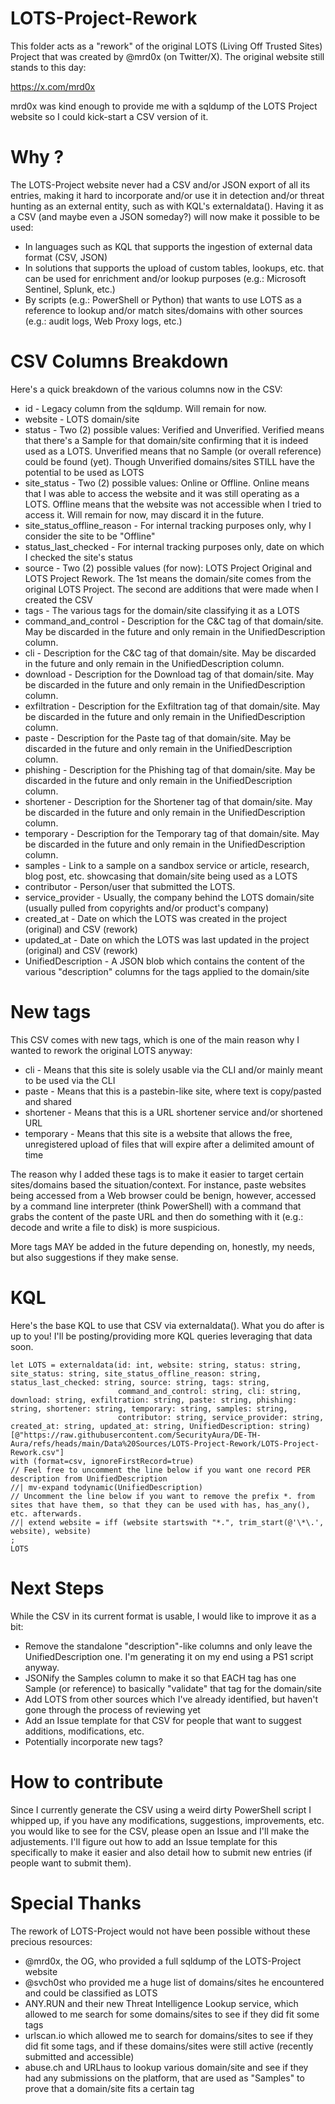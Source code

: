 # LOTS-Project-Rework #

This folder acts as a "rework" of the original LOTS (Living Off Trusted Sites) Project that was created by @mrd0x (on Twitter/X). The original website still stands to this day:

https://x.com/mrd0x

mrd0x was kind enough to provide me with a sqldump of the LOTS Project website so I could kick-start a CSV version of it.

# Why ? #

The LOTS-Project website never had a CSV and/or JSON export of all its entries, making it hard to incorporate and/or use it in detection and/or threat hunting as an external entity, such as with KQL's externaldata(). Having it as a CSV (and maybe even a JSON someday?) will now make it possible to be used:

- In languages such as KQL that supports the ingestion of external data format (CSV, JSON)
- In solutions that supports the upload of custom tables, lookups, etc. that can be used for enrichment and/or lookup purposes (e.g.: Microsoft Sentinel, Splunk, etc.)
- By scripts (e.g.: PowerShell or Python) that wants to use LOTS as a reference to lookup and/or match sites/domains with other sources (e.g.: audit logs, Web Proxy logs, etc.)

# CSV Columns Breakdown #

Here's a quick breakdown of the various columns now in the CSV:

- id - Legacy column from the sqldump. Will remain for now.
- website - LOTS domain/site
- status - Two (2) possible values: Verified and Unverified. Verified means that there's a Sample for that domain/site confirming that it is indeed used as a LOTS. Unverified means that no Sample (or overall reference) could be found (yet). Though Unverified domains/sites STILL have the potential to be used as LOTS
- site_status - Two (2) possible values: Online or Offline. Online means that I was able to access the website and it was still operating as a LOTS. Offline means that the website was not accessible when I tried to access it. Will remain for now, may discard it in the future.
- site_status_offline_reason - For internal tracking purposes only, why I consider the site to be "Offline"
- status_last_checked - For internal tracking purposes only, date on which I checked the site's status
- source - Two (2) possible values (for now): LOTS Project Original and LOTS Project Rework. The 1st means the domain/site comes from the original LOTS Project. The second are additions that were made when I created the CSV
- tags - The various tags for the domain/site classifying it as a LOTS
- command_and_control - Description for the C&C tag of that domain/site. May be discarded in the future and only remain in the UnifiedDescription column.
- cli - Description for the C&C tag of that domain/site. May be discarded in the future and only remain in the UnifiedDescription column.
- download - Description for the Download tag of that domain/site. May be discarded in the future and only remain in the UnifiedDescription column.
- exfiltration - Description for the Exfiltration tag of that domain/site. May be discarded in the future and only remain in the UnifiedDescription column.
- paste - Description for the Paste tag of that domain/site. May be discarded in the future and only remain in the UnifiedDescription column.
- phishing - Description for the Phishing tag of that domain/site. May be discarded in the future and only remain in the UnifiedDescription column.
- shortener - Description for the Shortener tag of that domain/site. May be discarded in the future and only remain in the UnifiedDescription column.
- temporary - Description for the Temporary tag of that domain/site. May be discarded in the future and only remain in the UnifiedDescription column.
- samples - Link to a sample on a sandbox service or article, research, blog post, etc. showcasing that domain/site being used as a LOTS
- contributor - Person/user that submitted the LOTS.
- service_provider - Usually, the company behind the LOTS domain/site (usually pulled from copyrights and/or product's company)
- created_at - Date on which the LOTS was created in the project (original) and CSV (rework)
- updated_at - Date on which the LOTS was last updated in the project (original) and CSV (rework)
- UnifiedDescription - A JSON blob which contains the content of the various "description" columns for the tags applied to the domain/site

# New tags #

This CSV comes with new tags, which is one of the main reason why I wanted to rework the original LOTS anyway:

- cli - Means that this site is solely usable via the CLI and/or mainly meant to be used via the CLI
- paste - Means that this is a pastebin-like site, where text is copy/pasted and shared
- shortener - Means that this is a URL shortener service and/or shortened URL
- temporary - Means that this site is a website that allows the free, unregistered upload of files that will expire after a delimited amount of time

The reason why I added these tags is to make it easier to target certain sites/domains based the situation/context. For instance, paste websites being accessed from a Web browser could be benign, however, accessed by a command line interpreter (think PowerShell) with a command that grabs the content of the paste URL and then do something with it (e.g.: decode and write a file to disk) is more suspicious.

More tags MAY be added in the future depending on, honestly, my needs, but also suggestions if they make sense.

# KQL #

Here's the base KQL to use that CSV via externaldata(). What you do after is up to you! I'll be posting/providing more KQL queries leveraging that data soon.

```KQL
let LOTS = externaldata(id: int, website: string, status: string, site_status: string, site_status_offline_reason: string, status_last_checked: string, source: string, tags: string, 
                        command_and_control: string, cli: string, download: string, exfiltration: string, paste: string, phishing: string, shortener: string, temporary: string, samples: string,
                        contributor: string, service_provider: string, created_at: string, updated_at: string, UnifiedDescription: string)
[@"https://raw.githubusercontent.com/SecurityAura/DE-TH-Aura/refs/heads/main/Data%20Sources/LOTS-Project-Rework/LOTS-Project-Rework.csv"]
with (format=csv, ignoreFirstRecord=true)
// Feel free to uncomment the line below if you want one record PER description from UnifiedDescription
//| mv-expand todynamic(UnifiedDescription)
// Uncomment the line below if you want to remove the prefix *. from sites that have them, so that they can be used with has, has_any(), etc. afterwards.
//| extend website = iff (website startswith "*.", trim_start(@'\*\.', website), website)
;
LOTS
```

# Next Steps #

While the CSV in its current format is usable, I would like to improve it as a bit:

- Remove the standalone "description"-like columns and only leave the UnifiedDescription one. I'm generating it on my end using a PS1 script anyway.
- JSONify the Samples column to make it so that EACH tag has one Sample (or reference) to basically "validate" that tag for the domain/site
- Add LOTS from other sources which I've already identified, but haven't gone through the process of reviewing yet
- Add an Issue template for that CSV for people that want to suggest additions, modifications, etc.
- Potentially incorporate new tags?

# How to contribute #

Since I currently generate the CSV using a weird dirty PowerShell script I whipped up, if you have any modifications, suggestions, improvements, etc. you would like to see for the CSV, please open an Issue and I'll make the adjustements. I'll figure out how to add an Issue template for this specifically to make it easier and also detail how to submit new entries (if people want to submit them).

# Special Thanks #

The rework of LOTS-Project would not have been possible without these precious resources:

- @mrd0x, the OG, who provided a full sqldump of the LOTS-Project website
- @svch0st who provided me a huge list of domains/sites he encountered and could be classified as LOTS
- ANY.RUN and their new Threat Intelligence Lookup service, which allowed to me search for some domains/sites to see if they did fit some tags
- urlscan.io which allowed me to search for domains/sites to see if they did fit some tags, and if these domains/sites were still active (recently submitted and accessible)
- abuse.ch and URLhaus to lookup various domain/site and see if they had any submissions on the platform, that are used as "Samples" to prove that a domain/site fits a certain tag
